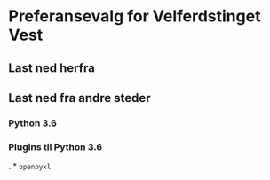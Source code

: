 # Preferansevalg for Velferdstinget Vest

## Last ned herfra

## Last ned fra andre steder
### Python 3.6
### Plugins til Python 3.6
..* `openpyxl`
